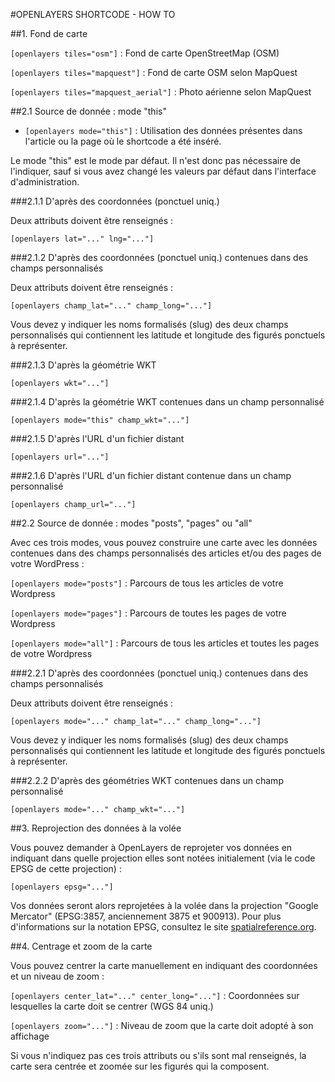 #OPENLAYERS SHORTCODE - HOW TO

##1. Fond de carte

`[openlayers tiles="osm"]` : Fond de carte OpenStreetMap (OSM)

`[openlayers tiles="mapquest"]` : Fond de carte OSM selon MapQuest

`[openlayers tiles="mapquest_aerial"]` : Photo aérienne selon MapQuest

##2.1 Source de donnée : mode "this"

- `[openlayers mode="this"]` : Utilisation des données présentes dans l'article ou la page où le shortcode a été inséré.

Le mode "this" est le mode par défaut. Il n'est donc pas nécessaire de l'indiquer, sauf si vous avez changé les valeurs par défaut dans l'interface d'administration.

###2.1.1 D'après des coordonnées (ponctuel uniq.)

Deux attributs doivent être renseignés :

`[openlayers lat="..." lng="..."]`

###2.1.2 D'après des coordonnées (ponctuel uniq.) contenues dans des champs personnalisés

Deux attributs doivent être renseignés :

`[openlayers champ_lat="..." champ_long="..."]`

Vous devez y indiquer les noms formalisés (slug) des deux champs personnalisés qui contiennent les latitude et longitude des figurés ponctuels à représenter.

###2.1.3 D'après la géométrie WKT

`[openlayers wkt="..."]`

###2.1.4 D'après la géométrie WKT contenues dans un champ personnalisé

`[openlayers mode="this" champ_wkt="..."]`

###2.1.5 D'après l'URL d'un fichier distant

`[openlayers url="..."]`

###2.1.6 D'après l'URL d'un fichier distant contenue dans un champ personnalisé

`[openlayers champ_url="..."]`

##2.2 Source de donnée : modes "posts", "pages" ou "all"

Avec ces trois modes, vous pouvez construire une carte avec les données contenues dans des champs personnalisés des articles et/ou des pages de votre WordPress :

`[openlayers mode="posts"]` : Parcours de tous les articles de votre Wordpress

`[openlayers mode="pages"]` : Parcours de toutes les pages de votre Wordpress

`[openlayers mode="all"]` : Parcours de tous les articles et toutes les pages de votre Wordpress

###2.2.1 D'après des coordonnées (ponctuel uniq.) contenues dans des champs personnalisés

Deux attributs doivent être renseignés :

`[openlayers mode="..." champ_lat="..." champ_long="..."]`

Vous devez y indiquer les noms formalisés (slug) des deux champs personnalisés qui contiennent les latitude et longitude des figurés ponctuels à représenter.

###2.2.2 D'après des géométries WKT contenues dans un champ personnalisé

`[openlayers mode="..." champ_wkt="..."]`

##3. Reprojection des données à la volée

Vous pouvez demander à OpenLayers de reprojeter vos données en indiquant dans quelle projection elles sont notées initialement (via le code EPSG de cette projection) :

`[openlayers epsg="..."]`

Vos données seront alors reprojetées à la volée dans la projection "Google Mercator" (EPSG:3857, anciennement 3875 et 900913). Pour plus d'informations sur la notation EPSG, consultez le site [spatialreference.org](http://www.spatialreference.org/).

##4. Centrage et zoom de la carte

Vous pouvez centrer la carte manuellement en indiquant des coordonnées et un niveau de zoom :

`[openlayers center_lat="..." center_long="..."]` : Coordonnées sur lesquelles la carte doit se centrer (WGS 84 uniq.)

`[openlayers zoom="..."]` : Niveau de zoom que la carte doit adopté à son affichage

Si vous n'indiquez pas ces trois attributs ou s'ils sont mal renseignés, la carte sera centrée et zoomée sur les figurés qui la composent.